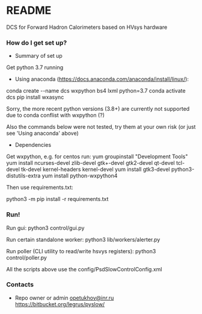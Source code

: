 # README #

DCS for Forward Hadron Calorimeters based on HVsys hardware

### How do I get set up? ###

* Summary of set up

Get python 3.7 running 

* Using anaconda (https://docs.anaconda.com/anaconda/install/linux/):


conda create --name dcs wxpython bs4 lxml python=3.7
conda activate dcs
pip install wxasync

Sorry, the more recent python versions (3.8+) are currently not supported due to conda conflist with wxpython (?)

Also the commands below were not tested, try them at your own risk (or just see 'Using anaconda' above)

* Dependencies

Get wxpython, e.g. for centos run:
yum groupinstall "Development Tools"
yum install ncurses-devel zlib-devel gtk+-devel gtk2-devel qt-devel tcl-devel tk-devel kernel-headers kernel-devel
yum install gtk3-devel python3-distutils-extra
yum install python-wxpython4

Then use requirements.txt:

python3 -m pip install -r requirements.txt

### Run! ###

Run gui: 
python3 control/gui.py

Run certain standalone worker: 
python3 lib/workers/alerter.py

Run poller (CLI utility to read/write hsvys registers):
python3 control/poller.py

All the scripts above use the config/PsdSlowControlConfig.xml 

### Contacts ###

* Repo owner or admin
opetukhov@inr.ru
https://bitbucket.org/legrus/pyslow/

